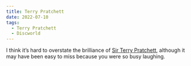 ```yaml
---
title: Terry Pratchett
date: 2022-07-10
tags:
  - Terry Pratchett
  - Discworld
---
```


I think it’s hard to overstate the brilliance of [Sir Terry
Pratchett](https://www.terrypratchettbooks.com/), although it may have been easy
to miss because you were so busy laughing.

